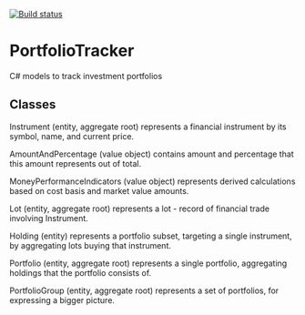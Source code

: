 [![Build status](https://ci.appveyor.com/api/projects/status/3w3y1knysveuruuj/branch/master?svg=true)](https://ci.appveyor.com/project/ttutisani/portfoliotracker/branch/master)

# PortfolioTracker
C# models to track investment portfolios

## Classes

Instrument (entity, aggregate root)
	represents a financial instrument by its symbol, name, and current price.

AmountAndPercentage (value object)
	contains amount and percentage that this amount represents out of total.

MoneyPerformanceIndicators (value object)
	represents derived calculations based on cost basis and market value amounts.

Lot (entity, aggregate root)
	represents a lot - record of financial trade involving Instrument.

Holding (entity)
	represents a portfolio subset, targeting a single instrument, by aggregating lots buying that instrument.

Portfolio (entity, aggregate root)
	represents a single portfolio, aggregating holdings that the portfolio consists of.

PortfolioGroup (entity, aggregate root)
	represents a set of portfolios, for expressing a bigger picture.